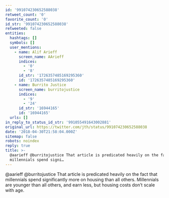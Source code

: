 ```yaml
---
id: '991074230652588038'
retweet_count: '0'
favorite_count: '0'
id_str: '991074230652588038'
retweeted: false
entities:
  hashtags: []
  symbols: []
  user_mentions:
    - name: Alif Arieff
      screen_name: AArieff
      indices:
        - '0'
        - '8'
      id_str: '1726357485169295360'
      id: '1726357485169295360'
    - name: Burrito Justice
      screen_name: burritojustice
      indices:
        - '9'
        - '24'
      id_str: '16944165'
      id: '16944165'
  urls: []
in_reply_to_status_id_str: '991055491643002881'
original_url: https://twitter.com/jth/status/991074230652588038
date: '2018-04-30T21:58:04.000Z'
sitemap: false
robots: noindex
reply: true
title: >-
  @aarieff @burritojustice That article is predicated heavily on the fact that
  millennials spend signi…
---
```


@aarieff @burritojustice That article is predicated heavily on the fact that millennials spend significantly more on housing than all others. Millennials are younger than all others, and earn less, but housing costs don’t scale with age.